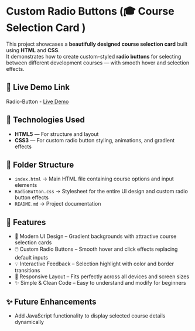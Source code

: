 # Custom Radio Buttons (🎓 Course Selection Card )

This project showcases a **beautifully designed course selection card** built using **HTML** and **CSS**.  
It demonstrates how to create custom-styled **radio buttons** for selecting between different development courses — with smooth hover and selection effects.

## 🔗 Live Demo Link

 Radio-Button - [Live Demo](https://prakruthi-g-h.github.io/HTML-AND-CSS-MINI-PROJECTS/RadioButton)

 
## 🔧 Technologies Used

- **HTML5** — For structure and layout
- **CSS3** — For custom radio button styling, animations, and gradient effects  

## 📁 Folder Structure

- `index.html` → Main HTML file containing course options and input elements  
- `RadioButton.css` → Stylesheet for the entire UI design and custom radio button effects  
- `README.md` → Project documentation

## 📌 Features

- 🎨 Modern UI Design – Gradient backgrounds with attractive course selection cards
- 🖱️ Custom Radio Buttons – Smooth hover and click effects replacing default inputs
- 💡 Interactive Feedback – Selection highlight with color and border transitions
- 📱 Responsive Layout – Fits perfectly across all devices and screen sizes
- ✨ Simple & Clean Code – Easy to understand and modify for beginners

## ✨ Future Enhancements

- Add JavaScript functionality to display selected course details dynamically
